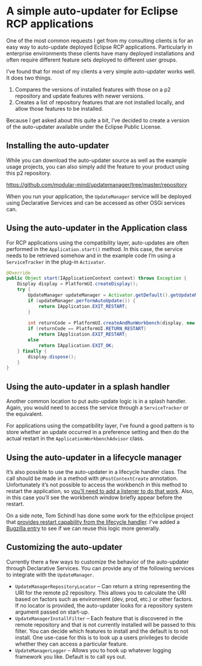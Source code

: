 # A simple auto-updater for Eclipse RCP applications

One of the most common requests I get from my consulting clients is for an easy way to auto-update deployed Eclipse RCP applications. Particularly in enterprise environments these clients have many deployed installations and often require different feature sets deployed to different user groups.

I’ve found that for most of my clients a very simple auto-updater works well. It does two things.

1. Compares the versions of installed features with those on a p2 repository and update features with newer versions.
2. Creates a list of repository features that are not installed locally, and allow those features to be installed.

Because I get asked about this quite a bit, I’ve decided to create a version of the auto-updater available under the Eclipse Public License.

## Installing the auto-updater

While you can download the auto-updater source as well as the example usage projects, you can also simply add the feature to your product using this p2 repository.

https://github.com/modular-mind/updatemanager/tree/master/repository

When you run your application, the `UpdateManager` service will be deployed using Declarative Services and can be accessed as other OSGi services can.

## Using the auto-updater in the Application class

For RCP applications using the compatibility layer, auto-updates are often performed in the `Application.start()` method. In this case, the service needs to be retrieved somehow and in the example code I’m using a `ServiceTracker` in the plug-in `Activator`.

```java
@Override
public Object start(IApplicationContext context) throws Exception {
    Display display = PlatformUI.createDisplay();
    try {
        UpdateManager updateManager = Activator.getDefault().getUpdateManager();
        if (updateManager.performAutoUpdate()) {
            return IApplication.EXIT_RESTART;
        }
         
        int returnCode = PlatformUI.createAndRunWorkbench(display, new ApplicationWorkbenchAdvisor());
        if (returnCode == PlatformUI.RETURN_RESTART)
            return IApplication.EXIT_RESTART;
        else
            return IApplication.EXIT_OK;
    } finally {
        display.dispose();
    }
}
```

## Using the auto-updater in a splash handler

Another common location to put auto-update logic is in a splash handler. Again, you would need to access the service through a `ServiceTracker` or the equivalent.

For applications using the compatibility layer, I’ve found a good pattern is to store whether an update occurred in a preference setting and then do the actual restart in the `ApplicationWorkbenchAdvisor` class.

## Using the auto-updater in a lifecycle manager

It’s also possible to use the auto-updater in a lifecycle handler class. The call should be made in a method with `@PostContextCreate` annotation. Unfortunately it’s not possible to access the workbench in this method to restart the application, so [you’ll need to add a listener to do that work](https://stackoverflow.com/questions/23342341/restart-eclipse-4-rcp-application-before-it-gets-visible). Also, in this case you’ll see the workbench window briefly appear before the restart.

On a side note, Tom Schindl has done some work for the e(fx)clipse project that [provides restart capability from the lifecycle handler](https://tomsondev.bestsolution.at/2014/11/03/efxclipse-1-1-new-features-api-to-restart-your-e4-app-on-startup/). I’ve added a [Bugzilla entry](https://bugs.eclipse.org/bugs/show_bug.cgi?id=571412) to see if we can reuse this logic more generally.

## Customizing the auto-updater

Currently there a few ways to customize the behavior of the auto-updater through Declarative Services. You can provide any of the following services to integrate with the `UpdateManager`.

* `UpdateManagerRepositoryLocator` – Can return a string representing the URI for the remote p2 repository. This allows you to calculate the URI based on factors such as environment (dev, prod, etc.) or other factors. If no locator is provided, the auto-updater looks for a repository system argument passed on start-up.
* `UpdateManagerInstallFilter` – Each feature that is discovered in the remote repository and that is not currently installed will be passed to this filter. You can decide which features to install and the default is to not install. One use-case for this is to look up a users privileges to decide whether they can access a particular feature.
* `UpdateManagerLogger` – Allows you to hook up whatever logging framework you like. Default is to call sys out.
